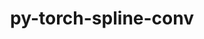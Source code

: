 ---
title: "py-torch-spline-conv"
layout: cache
categories: [package, develop]
meta: {"compilers": ["gcc@=13.2.0"], "num_specs": 36, "num_specs_by_stack": {"ml-linux-aarch64-cpu": 9, "ml-linux-aarch64-cuda": 9, "ml-linux-x86_64-cpu": 9, "ml-linux-x86_64-cuda": 9, "root": 36}, "oss": ["ubuntu24.04"], "platforms": ["linux"], "stacks": ["ml-linux-aarch64-cpu", "ml-linux-aarch64-cuda", "ml-linux-x86_64-cpu", "ml-linux-x86_64-cuda", "root"], "targets": ["aarch64", "x86_64_v3"], "versions": ["1.2.2"]}
spec_details: [{"compiler": "gcc@=13.2.0", "hash": "433m2x76izepryyg75i5te7cw35lsxql", "os": "ubuntu24.04", "platform": "linux", "size": "-", "stacks": ["ml-linux-x86_64-cpu", "root"], "target": "x86_64_v3", "variants": ["build_system=python_pip"], "versions": ["1.2.2"]}, {"compiler": "gcc@=13.2.0", "hash": "4aogxv3jv4ylqkz3iehdajvq2cmumw4k", "os": "ubuntu24.04", "platform": "linux", "size": "-", "stacks": ["ml-linux-x86_64-cpu", "root"], "target": "x86_64_v3", "variants": ["build_system=python_pip"], "versions": ["1.2.2"]}, {"compiler": "gcc@=13.2.0", "hash": "4rgtb2qoj7js65uygipowip52ozyax57", "os": "ubuntu24.04", "platform": "linux", "size": "-", "stacks": ["ml-linux-x86_64-cuda", "root"], "target": "x86_64_v3", "variants": ["build_system=python_pip"], "versions": ["1.2.2"]}, {"compiler": "gcc@=13.2.0", "hash": "6ekw4fld3fh56e4adelntpz4gxekarre", "os": "ubuntu24.04", "platform": "linux", "size": "-", "stacks": ["ml-linux-aarch64-cuda", "root"], "target": "aarch64", "variants": ["build_system=python_pip"], "versions": ["1.2.2"]}, {"compiler": "gcc@=13.2.0", "hash": "7a37uhdzcpash2ebgfx7pcpjdvfdk7gr", "os": "ubuntu24.04", "platform": "linux", "size": "-", "stacks": ["ml-linux-aarch64-cpu", "root"], "target": "aarch64", "variants": ["build_system=python_pip"], "versions": ["1.2.2"]}, {"compiler": "gcc@=13.2.0", "hash": "7azga4v47dta6z77vsug733ylkjbvtry", "os": "ubuntu24.04", "platform": "linux", "size": "-", "stacks": ["ml-linux-aarch64-cuda", "root"], "target": "aarch64", "variants": ["build_system=python_pip"], "versions": ["1.2.2"]}, {"compiler": "gcc@=13.2.0", "hash": "7f4zskit6q72yba3425itvnsu6qogmuf", "os": "ubuntu24.04", "platform": "linux", "size": "-", "stacks": ["ml-linux-aarch64-cuda", "root"], "target": "aarch64", "variants": ["build_system=python_pip"], "versions": ["1.2.2"]}, {"compiler": "gcc@=13.2.0", "hash": "a3mjnwghi7sjq3tqel3ru6s25taucl7y", "os": "ubuntu24.04", "platform": "linux", "size": "-", "stacks": ["ml-linux-x86_64-cuda", "root"], "target": "x86_64_v3", "variants": ["build_system=python_pip"], "versions": ["1.2.2"]}, {"compiler": "gcc@=13.2.0", "hash": "adbhogdlfgnclevid245hlx2n73hznvu", "os": "ubuntu24.04", "platform": "linux", "size": "-", "stacks": ["ml-linux-x86_64-cpu", "root"], "target": "x86_64_v3", "variants": ["build_system=python_pip"], "versions": ["1.2.2"]}, {"compiler": "gcc@=13.2.0", "hash": "axfmh5jn6idirdkcyupp6l7nnp4q7ojm", "os": "ubuntu24.04", "platform": "linux", "size": "-", "stacks": ["ml-linux-aarch64-cpu", "root"], "target": "aarch64", "variants": ["build_system=python_pip"], "versions": ["1.2.2"]}, {"compiler": "gcc@=13.2.0", "hash": "az6pwted34eh3vjhrhpo4unjapo5au6n", "os": "ubuntu24.04", "platform": "linux", "size": "-", "stacks": ["ml-linux-x86_64-cuda", "root"], "target": "x86_64_v3", "variants": ["build_system=python_pip"], "versions": ["1.2.2"]}, {"compiler": "gcc@=13.2.0", "hash": "bjwlslcv35clsn6nmuszd2ojfz4uikih", "os": "ubuntu24.04", "platform": "linux", "size": "-", "stacks": ["ml-linux-aarch64-cpu", "root"], "target": "aarch64", "variants": ["build_system=python_pip"], "versions": ["1.2.2"]}, {"compiler": "gcc@=13.2.0", "hash": "cgeve36gayqzekgzj6vpuj3tqbk533ny", "os": "ubuntu24.04", "platform": "linux", "size": "-", "stacks": ["ml-linux-aarch64-cuda", "root"], "target": "aarch64", "variants": ["build_system=python_pip"], "versions": ["1.2.2"]}, {"compiler": "gcc@=13.2.0", "hash": "eyhckyeamwtgs6ygoylfgbwhwrh5uh3u", "os": "ubuntu24.04", "platform": "linux", "size": "-", "stacks": ["ml-linux-aarch64-cpu", "root"], "target": "aarch64", "variants": ["build_system=python_pip"], "versions": ["1.2.2"]}, {"compiler": "gcc@=13.2.0", "hash": "fh3k6b4ape4a6wikguordchzds2kshwd", "os": "ubuntu24.04", "platform": "linux", "size": "-", "stacks": ["ml-linux-x86_64-cpu", "root"], "target": "x86_64_v3", "variants": ["build_system=python_pip"], "versions": ["1.2.2"]}, {"compiler": "gcc@=13.2.0", "hash": "fts33tqhoqbsyklqnygesfkgupch7bz7", "os": "ubuntu24.04", "platform": "linux", "size": "-", "stacks": ["ml-linux-aarch64-cpu", "root"], "target": "aarch64", "variants": ["build_system=python_pip"], "versions": ["1.2.2"]}, {"compiler": "gcc@=13.2.0", "hash": "g7gotgo5q4dkaeavgxqlyqpkwfm36kvw", "os": "ubuntu24.04", "platform": "linux", "size": "-", "stacks": ["ml-linux-x86_64-cuda", "root"], "target": "x86_64_v3", "variants": ["build_system=python_pip"], "versions": ["1.2.2"]}, {"compiler": "gcc@=13.2.0", "hash": "ggxo7o5dhrz4fr3uue2o7ev7nswwllfi", "os": "ubuntu24.04", "platform": "linux", "size": "-", "stacks": ["ml-linux-aarch64-cpu", "root"], "target": "aarch64", "variants": ["build_system=python_pip"], "versions": ["1.2.2"]}, {"compiler": "gcc@=13.2.0", "hash": "hbp2li5f4xhnm52cphla5zceo7pnb2i6", "os": "ubuntu24.04", "platform": "linux", "size": "-", "stacks": ["ml-linux-aarch64-cuda", "root"], "target": "aarch64", "variants": ["build_system=python_pip"], "versions": ["1.2.2"]}, {"compiler": "gcc@=13.2.0", "hash": "hyma7nwfr33uvag3r5rerg5vdlv3ucki", "os": "ubuntu24.04", "platform": "linux", "size": "-", "stacks": ["ml-linux-x86_64-cpu", "root"], "target": "x86_64_v3", "variants": ["build_system=python_pip"], "versions": ["1.2.2"]}, {"compiler": "gcc@=13.2.0", "hash": "kamzyhjk74sxxy4ujkyndmu62loez6tb", "os": "ubuntu24.04", "platform": "linux", "size": "-", "stacks": ["ml-linux-x86_64-cuda", "root"], "target": "x86_64_v3", "variants": ["build_system=python_pip"], "versions": ["1.2.2"]}, {"compiler": "gcc@=13.2.0", "hash": "ktrogzs7zclkikdobs5mh5unq5sy2qwd", "os": "ubuntu24.04", "platform": "linux", "size": "-", "stacks": ["ml-linux-x86_64-cuda", "root"], "target": "x86_64_v3", "variants": ["build_system=python_pip"], "versions": ["1.2.2"]}, {"compiler": "gcc@=13.2.0", "hash": "lv6pjt7zv7ws3ord5qnu4hdxbems7iy4", "os": "ubuntu24.04", "platform": "linux", "size": "-", "stacks": ["ml-linux-aarch64-cpu", "root"], "target": "aarch64", "variants": ["build_system=python_pip"], "versions": ["1.2.2"]}, {"compiler": "gcc@=13.2.0", "hash": "mbzkptdqebb4sbwfz44ggtntdolfmao2", "os": "ubuntu24.04", "platform": "linux", "size": "-", "stacks": ["ml-linux-x86_64-cpu", "root"], "target": "x86_64_v3", "variants": ["build_system=python_pip"], "versions": ["1.2.2"]}, {"compiler": "gcc@=13.2.0", "hash": "mnjln3flhnehhi724e42emwbjpsdx6uz", "os": "ubuntu24.04", "platform": "linux", "size": "-", "stacks": ["ml-linux-x86_64-cuda", "root"], "target": "x86_64_v3", "variants": ["build_system=python_pip"], "versions": ["1.2.2"]}, {"compiler": "gcc@=13.2.0", "hash": "mwqdlh4nhwzkux3revycme4vuhj5tcvg", "os": "ubuntu24.04", "platform": "linux", "size": "-", "stacks": ["ml-linux-x86_64-cpu", "root"], "target": "x86_64_v3", "variants": ["build_system=python_pip"], "versions": ["1.2.2"]}, {"compiler": "gcc@=13.2.0", "hash": "o3ughsymp4dtij5uz5sk4tzzprmnlals", "os": "ubuntu24.04", "platform": "linux", "size": "-", "stacks": ["ml-linux-aarch64-cuda", "root"], "target": "aarch64", "variants": ["build_system=python_pip"], "versions": ["1.2.2"]}, {"compiler": "gcc@=13.2.0", "hash": "o4qa2dp57frlqy3vvkx7fje66smq6rvf", "os": "ubuntu24.04", "platform": "linux", "size": "-", "stacks": ["ml-linux-aarch64-cuda", "root"], "target": "aarch64", "variants": ["build_system=python_pip"], "versions": ["1.2.2"]}, {"compiler": "gcc@=13.2.0", "hash": "p3anxrbku4wi5rwweoygviznh376iv5k", "os": "ubuntu24.04", "platform": "linux", "size": "-", "stacks": ["ml-linux-aarch64-cuda", "root"], "target": "aarch64", "variants": ["build_system=python_pip"], "versions": ["1.2.2"]}, {"compiler": "gcc@=13.2.0", "hash": "r6vwaej3liphcrqpr2mqu4lifxi3vgdy", "os": "ubuntu24.04", "platform": "linux", "size": "-", "stacks": ["ml-linux-x86_64-cuda", "root"], "target": "x86_64_v3", "variants": ["build_system=python_pip"], "versions": ["1.2.2"]}, {"compiler": "gcc@=13.2.0", "hash": "s5bvrekvlg34sdpym3fbkr5jsluu4cdi", "os": "ubuntu24.04", "platform": "linux", "size": "-", "stacks": ["ml-linux-aarch64-cpu", "root"], "target": "aarch64", "variants": ["build_system=python_pip"], "versions": ["1.2.2"]}, {"compiler": "gcc@=13.2.0", "hash": "sk6yimw2m2jpgzh7rsbqhtkqtfatboad", "os": "ubuntu24.04", "platform": "linux", "size": "-", "stacks": ["ml-linux-x86_64-cpu", "root"], "target": "x86_64_v3", "variants": ["build_system=python_pip"], "versions": ["1.2.2"]}, {"compiler": "gcc@=13.2.0", "hash": "te5o4k2qanon2webajv2dxkppmp47pvm", "os": "ubuntu24.04", "platform": "linux", "size": "-", "stacks": ["ml-linux-aarch64-cpu", "root"], "target": "aarch64", "variants": ["build_system=python_pip"], "versions": ["1.2.2"]}, {"compiler": "gcc@=13.2.0", "hash": "vasmeaxmvzttt3tpllxal7ouqa62mbkj", "os": "ubuntu24.04", "platform": "linux", "size": "-", "stacks": ["ml-linux-aarch64-cuda", "root"], "target": "aarch64", "variants": ["build_system=python_pip"], "versions": ["1.2.2"]}, {"compiler": "gcc@=13.2.0", "hash": "vjvl5ongeblbvughokjsb3uh4llharsn", "os": "ubuntu24.04", "platform": "linux", "size": "-", "stacks": ["ml-linux-x86_64-cpu", "root"], "target": "x86_64_v3", "variants": ["build_system=python_pip"], "versions": ["1.2.2"]}, {"compiler": "gcc@=13.2.0", "hash": "wcxererw4lgh4nsgwgn5icjkksdlbw76", "os": "ubuntu24.04", "platform": "linux", "size": "-", "stacks": ["ml-linux-x86_64-cuda", "root"], "target": "x86_64_v3", "variants": ["build_system=python_pip"], "versions": ["1.2.2"]}]
---